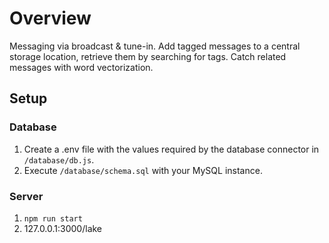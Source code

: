 # Overview
Messaging via broadcast & tune-in. Add tagged messages to a central storage location, retrieve them by searching for tags. Catch related messages with word vectorization.

## Setup
### Database
1. Create a .env file with the values required by the database connector in `/database/db.js`.
2. Execute `/database/schema.sql` with your MySQL instance.

### Server
1. `npm run start`  
2. 127.0.0.1:3000/lake
